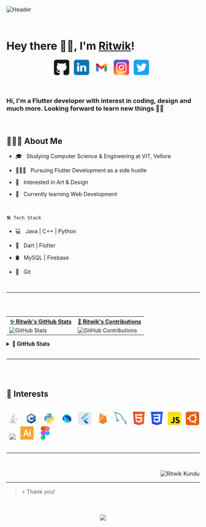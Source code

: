 ![Header](https://media-exp1.licdn.com/dms/image/C5616AQGVIIEB8IhAmQ/profile-displaybackgroundimage-shrink_350_1400/0/1634718062732?e=1640217600&v=beta&t=RoJE3ZefrectvX3hsVwFmWv56UWIZaMFz3iPmtmfmaU)

<br>

# Hey there 👋🏽, I'm [Ritwik](https://github.com/theritwikkundu "Ritwik Kundu")!

<p align="center">
	<a href = 'https://github.com/theritwikkundu' target='_blank'> <img src=https://github.com/edent/SuperTinyIcons/blob/master/images/svg/github.svg height='40px' /></a>
    &nbsp;
	<a href = 'https://www.linkedin.com/in/kundu-ritwik/' target='_blank'> <img src=https://github.com/edent/SuperTinyIcons/blob/master/images/svg/linkedin.svg height='40px' /></a>
    &nbsp;
    <a href = 'mailto:theritwikkundu@gmail.com' target='_blank'> <img src=https://github.com/edent/SuperTinyIcons/blob/master/images/svg/gmail.svg height='40px' /></a>
    &nbsp;
	<a href = 'https://www.instagram.com/theritwikkundu/' target='_blank'> <img src=https://github.com/edent/SuperTinyIcons/blob/master/images/svg/instagram.svg height='40px' /></a>
    &nbsp;
    <a href = 'https://twitter.com/theritwikkundu' target='_blank'> <img src=https://github.com/edent/SuperTinyIcons/blob/master/images/svg/twitter.svg height='40px' /></a>
    &nbsp;
</p>

<br>

### Hi, I'm a Flutter developer with interest in coding, design and much more. Looking forward to learn new things ✌🏽

<br>

<h2> 👨🏽‍💻 About Me </h2>

- 🎓 &nbsp; Studying Computer Science & Engineering at VIT, Vellore

- 👨🏽‍💻 &nbsp; Pursuing Flutter Development as a side hustle

- 🎨 &nbsp; Interested in Art & Design

- 🌱 &nbsp; Currently learning Web Development

<!-- - 🌐 &nbsp; Know more [about me]( ) -->

<br>

```
🛠 Tech Stack
```

- 💻 &nbsp; Java | C++ | Python

- 📱 &nbsp; Dart | Flutter

- 🛢 &nbsp; MySQL | Firebase

- 🔧 &nbsp; Git

<br>

---

<br><br>

<table tableborder=0>
	<tr>		
		<th width="50%"><a align="center" href="https://github.com/theritwikkundu?tab=overview#year-list-container">✨ Ritwik's GitHub Stats</a></th>
		<th width="50%"><a align="center" href="https://github.com/theritwikkundu?tab=repositories">🌟 Ritwik's Contributions</a></th>
	</tr>
	<tr>
		<td>					
			<img width="100%" height="auto" src="https://github-readme-stats.vercel.app/api?username=theritwikkundu&show_icons=true&hide_border=false&theme=tokyonight&count_private=true&include_all_commits=false" alt="GitHub Stats" />
		</td>
		<td>
			<img width="100%" height="auto" src="https://github-readme-streak-stats.herokuapp.com/?user=theritwikkundu&theme=tokyonight" alt="GitHub Contributions" />
		</td>
	</tr>
	</a>
</table>

<details>
	<summary><strong> 📝 GitHub Stats </strong></summary><br/>
	<table>
		<a align="center" href="https://github.com/theritwikkundu">
		<tr>
			<td>
				<img width="100%" height="auto" src="https://github-readme-stats.vercel.app/api/top-langs/?username=theritwikkundu&layout=compact&theme=tokyonight" alt="Top Languages" />
			</td>
		</tr>
        </a>
	</table>
	<table>
        <a align="center" href="https://github.com/theritwikkundu">
        <tr>
			<td>
				<img width="100%" height="auto" src="https://github-profile-trophy.vercel.app/?username=theritwikkundu&theme=tokyonight" alt="Trophies" />
			</td>
		</tr>
		<tr>
			<td>
				<img width="100%" height="auto" src="https://activity-graph.herokuapp.com/graph?username=theritwikkundu&bg_color=1a1b27&color=be90f2&line=638fda&point=35aea1&area=true" alt="Daily Contribution Graph" />
			</td>
		</tr>
		<tr colspan="2">
			<td>
				<img src="https://github-profile-summary-cards.vercel.app/api/cards/profile-details?username=theritwikkundu&theme=monokai"  width="100%" height="auto"  alt="Monthly Contribution Graph" >
			</td>
		</tr>
		</a>
	</table>
</details>

<br>

---

<br><br>

<h2>🔧 Interests</h2>

<br>

<div>
<img src="https://github.com/edent/SuperTinyIcons/blob/master/images/svg/java.svg" height="35px"/>
&nbsp;
<img src="https://github.com/edent/SuperTinyIcons/blob/master/images/svg/cplusplus.svg" height="35px"/>
&nbsp;
<img src="https://github.com/edent/SuperTinyIcons/blob/master/images/svg/python.svg" height="35px"/>
&nbsp;
<img src="https://github.com/edent/SuperTinyIcons/blob/master/images/svg/dart.svg" height="35px"/>
&nbsp;
<img src="https://github.com/edent/SuperTinyIcons/blob/master/images/svg/flutter.svg" height="35px"/>
&nbsp;
<img src="https://github.com/devicons/devicon/blob/master/icons/firebase/firebase-plain.svg" height="35px"/>
&nbsp;
<img src="https://github.com/devicons/devicon/blob/master/icons/mysql/mysql-original.svg" height="35px"/>
&nbsp;
<img src="https://github.com/edent/SuperTinyIcons/blob/master/images/svg/html5.svg" height="35px"/>
&nbsp;
<img src="https://github.com/edent/SuperTinyIcons/blob/master/images/svg/css3.svg" height="35px"/>
&nbsp;
<img src="https://github.com/edent/SuperTinyIcons/blob/master/images/svg/javascript.svg" height="35px"/>
&nbsp;
<img src="https://github.com/edent/SuperTinyIcons/blob/master/images/svg/ubuntu.svg" height="35px"/>
&nbsp;
<img src="https://i.pinimg.com/originals/78/9c/12/789c12998da2e3f915073c32257054c5.png" height="35px"/>
&nbsp;
<img src="https://github.com/devicons/devicon/blob/master/icons/illustrator/illustrator-plain.svg" height="35px"/>
&nbsp;
<img src="https://github.com/devicons/devicon/blob/master/icons/figma/figma-original.svg" height="35px"/>
&nbsp;
</div>

<br>

---

<br>

<p align="right">
<img  src="https://komarev.com/ghpvc/?username=theritwikkundu" alt="Ritwik Kundu" />
</p>

<!-- ![Visitor count](https://visitor-badge.laobi.icu/badge?page_id=theritwikkundu.theritwikkundu) -->

---

> ⚡ Thank you!

<br>

<p align="center">
<img src="https://media.giphy.com/media/dxn6fRlTIShoeBr69N/giphy.gif" width="45px">
</p>